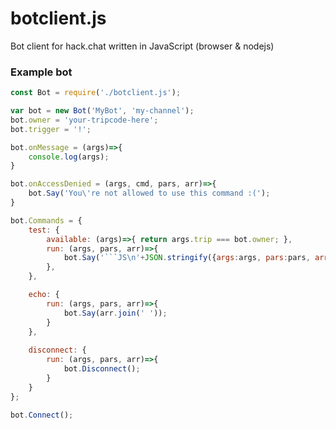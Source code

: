 # botclient.js
Bot client for hack.chat written in JavaScript (browser &amp; nodejs)

### Example bot
```javascript
const Bot = require('./botclient.js');

var bot = new Bot('MyBot', 'my-channel');
bot.owner = 'your-tripcode-here';
bot.trigger = '!';

bot.onMessage = (args)=>{
	console.log(args);
}

bot.onAccessDenied = (args, cmd, pars, arr)=>{
	bot.Say('You\'re not allowed to use this command :(');
}

bot.Commands = {
	test: {
		available: (args)=>{ return args.trip === bot.owner; },
		run: (args, pars, arr)=>{
			bot.Say('```JS\n'+JSON.stringify({args:args, pars:pars, arr:arr}, null, 2)+'\n```');
		},
	},

	echo: {
		run: (args, pars, arr)=>{
			bot.Say(arr.join(' '));
		}
	},
	
	disconnect: {
		run: (args, pars, arr)=>{
			bot.Disconnect();
		}
	}
};

bot.Connect();
```
